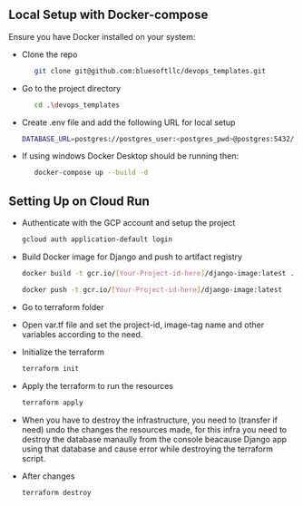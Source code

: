 ## Local Setup with Docker-compose

Ensure you have Docker installed on your system:
- Clone the repo
   ```bash
      git clone git@github.com:bluesoftllc/devops_templates.git
   ```
- Go to the project directory
   ```bash
      cd .\devops_templates
   ```
- Create .env file and add the following URL for local setup
   ```bash
   DATABASE_URL=postgres://postgres_user:<postgres_pwd>@postgres:5432/postgres
   ```
- If using windows Docker Desktop should be running then:
   ```bash
      docker-compose up --build -d
   ```

## Setting Up on Cloud Run

-  Authenticate with the GCP account and setup the project
   ```bash
   gcloud auth application-default login
   ```
-  Build Docker image for Django and push to artifact registry
   ```bash
   docker build -t gcr.io/[Your-Project-id-here]/django-image:latest .
   ```
   ```bash
   docker push -t gcr.io/[Your-Project-id-here]/django-image:latest
   ```

-  Go to terraform folder
-  Open var.tf file and set the project-id, image-tag name and other variables according to the need.
-  Initialize the terraform
   ```bash
   terraform init
   ```  
-  Apply the terraform to run the resources
   ```bash
   terraform apply
   ``` 

-  When you have to destroy the infrastructure, you need to (transfer if need) undo the changes the resources made, for this infra you need to destroy the database manaully from the console beacause Django app using that database and cause error while destroying the terraform script.
-  After changes
   ```bash
   terraform destroy
   ```